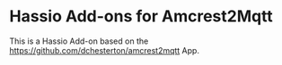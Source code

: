 # Hassio Add-ons for Amcrest2Mqtt

This is a Hassio Add-on based on the https://github.com/dchesterton/amcrest2mqtt App.